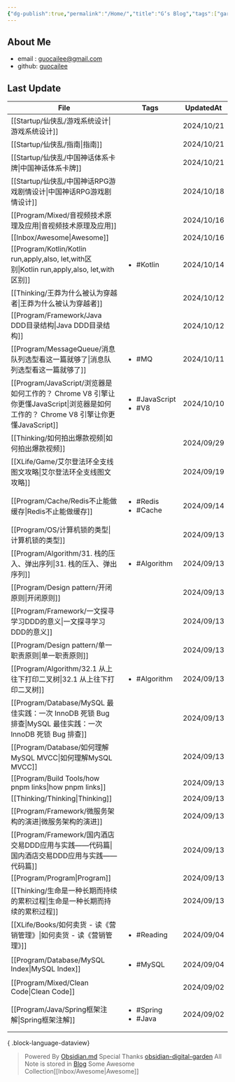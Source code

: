 ```yaml
---
{"dg-publish":true,"permalink":"/Home/","title":"G‘s Blog","tags":["gardenEntry"],"noteIcon":""}
---
```


## About Me
* email : [guocailee@gmail.com](mailto:guocailee@gmail.com)
* github: [guocailee](https://github.com/guocailee)


## Last Update

| File                                                                                                   | Tags                                      | UpdatedAt  |
| ------------------------------------------------------------------------------------------------------ | ----------------------------------------- | ---------- |
| [[Startup/仙侠乱/游戏系统设计\|游戏系统设计]]                                                                      | <ul></ul>                                 | 2024/10/21 |
| [[Startup/仙侠乱/指南\|指南]]                                                                              | <ul></ul>                                 | 2024/10/21 |
| [[Startup/仙侠乱/中国神话体系卡牌\|中国神话体系卡牌]]                                                                  | <ul></ul>                                 | 2024/10/21 |
| [[Startup/仙侠乱/中国神话RPG游戏剧情设计\|中国神话RPG游戏剧情设计]]                                                        | <ul></ul>                                 | 2024/10/18 |
| [[Program/Mixed/音视频技术原理及应用\|音视频技术原理及应用]]                                                            | <ul></ul>                                 | 2024/10/16 |
| [[Inbox/Awesome\|Awesome]]                                                                          | <ul></ul>                                 | 2024/10/16 |
| [[Program/Kotlin/Kotlin run,apply,also, let,with区别\|Kotlin run,apply,also, let,with区别]]             | <ul><li>#Kotlin</li></ul>                 | 2024/10/14 |
| [[Thinking/王莽为什么被认为穿越者\|王莽为什么被认为穿越者]]                                                               | <ul></ul>                                 | 2024/10/12 |
| [[Program/Framework/Java DDD目录结构\|Java DDD目录结构]]                                                    | <ul></ul>                                 | 2024/10/12 |
| [[Program/MessageQueue/消息队列选型看这一篇就够了\|消息队列选型看这一篇就够了]]                                               | <ul><li>#MQ</li></ul>                     | 2024/10/11 |
| [[Program/JavaScript/浏览器是如何工作的？ Chrome V8 引擎让你更懂JavaScript\|浏览器是如何工作的？ Chrome V8 引擎让你更懂JavaScript]] | <ul><li>#JavaScript</li><li>#V8</li></ul> | 2024/10/10 |
| [[Thinking/如何拍出爆款视频\|如何拍出爆款视频]]                                                                     | <ul></ul>                                 | 2024/09/29 |
| [[XLife/Game/艾尔登法环全支线图文攻略\|艾尔登法环全支线图文攻略]]                                                           | <ul></ul>                                 | 2024/09/19 |
| [[Program/Cache/Redis不止能做缓存\|Redis不止能做缓存]]                                                          | <ul><li>#Redis</li><li>#Cache</li></ul>   | 2024/09/14 |
| [[Program/OS/计算机锁的类型\|计算机锁的类型]]                                                                     | <ul></ul>                                 | 2024/09/13 |
| [[Program/Algorithm/31. 栈的压入、弹出序列\|31. 栈的压入、弹出序列]]                                                  | <ul><li>#Algorithm</li></ul>              | 2024/09/13 |
| [[Program/Design pattern/开闭原则\|开闭原则]]                                                               | <ul></ul>                                 | 2024/09/13 |
| [[Program/Framework/一文探寻学习DDD的意义\|一文探寻学习DDD的意义]]                                                    | <ul></ul>                                 | 2024/09/13 |
| [[Program/Design pattern/单一职责原则\|单一职责原则]]                                                           | <ul></ul>                                 | 2024/09/13 |
| [[Program/Algorithm/32.1 从上往下打印二叉树\|32.1 从上往下打印二叉树]]                                                | <ul><li>#Algorithm</li></ul>              | 2024/09/13 |
| [[Program/Database/MySQL 最佳实践：一次 InnoDB 死锁 Bug 排查\|MySQL 最佳实践：一次 InnoDB 死锁 Bug 排查]]                 | <ul></ul>                                 | 2024/09/13 |
| [[Program/Database/如何理解MySQL MVCC\|如何理解MySQL MVCC]]                                                 | <ul></ul>                                 | 2024/09/13 |
| [[Program/Build Tools/how pnpm links\|how pnpm links]]                                              | <ul></ul>                                 | 2024/09/13 |
| [[Thinking/Thinking\|Thinking]]                                                                     | <ul></ul>                                 | 2024/09/13 |
| [[Program/Framework/微服务架构的演进\|微服务架构的演进]]                                                            | <ul></ul>                                 | 2024/09/13 |
| [[Program/Framework/国内酒店交易DDD应用与实践——代码篇\|国内酒店交易DDD应用与实践——代码篇]]                                      | <ul></ul>                                 | 2024/09/13 |
| [[Program/Program\|Program]]                                                                        | <ul></ul>                                 | 2024/09/13 |
| [[Thinking/生命是一种长期而持续的累积过程\|生命是一种长期而持续的累积过程]]                                                       | <ul></ul>                                 | 2024/09/13 |
| [[XLife/Books/如何卖货 - 读《营销管理》\|如何卖货 - 读《营销管理》]]                                                      | <ul><li>#Reading</li></ul>                | 2024/09/04 |
| [[Program/Database/MySQL Index\|MySQL Index]]                                                       | <ul><li>#MySQL</li></ul>                  | 2024/09/04 |
| [[Program/Mixed/Clean  Code\|Clean  Code]]                                                          | <ul></ul>                                 | 2024/09/02 |
| [[Program/Java/Spring框架注解\|Spring框架注解]]                                                             | <ul><li>#Spring</li><li>#Java</li></ul>   | 2024/09/02 |

{ .block-language-dataview}


> Powered By [Obsidian.md](https://obsidian.md/) 
> Special Thanks [obsidian-digital-garden](https://github.com/oleeskild/obsidian-digital-garden)
 >All Note is stored in [Blog](https://github.com/guocailee/blog)
> Some Awesome Collection[[Inbox/Awesome\|Awesome]]